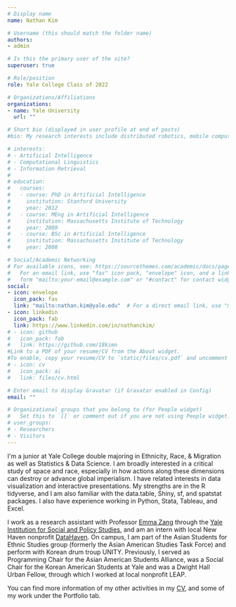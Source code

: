 ```yaml
---
# Display name
name: Nathan Kim

# Username (this should match the folder name)
authors:
- admin

# Is this the primary user of the site?
superuser: true

# Role/position
role: Yale College Class of 2022

# Organizations/Affiliations
organizations:
- name: Yale University
  url: ""

# Short bio (displayed in user profile at end of posts)
#bio: My research interests include distributed robotics, mobile computing and programmable matter.

# interests:
# - Artificial Intelligence
# - Computational Linguistics
# - Information Retrieval
# 
# education:
#   courses:
#   - course: PhD in Artificial Intelligence
#     institution: Stanford University
#     year: 2012
#   - course: MEng in Artificial Intelligence
#     institution: Massachusetts Institute of Technology
#     year: 2009
#   - course: BSc in Artificial Intelligence
#     institution: Massachusetts Institute of Technology
#     year: 2008

# Social/Academic Networking
# For available icons, see: https://sourcethemes.com/academic/docs/page-builder/#icons
#   For an email link, use "fas" icon pack, "envelope" icon, and a link in the
#   form "mailto:your-email@example.com" or "#contact" for contact widget.
social:
- icon: envelope
  icon_pack: fas
  link: "mailto:nathan.kim@yale.edu"  # For a direct email link, use "mailto:test@example.org".
- icon: linkedin
  icon_pack: fab
  link: https://www.linkedin.com/in/nathanckim/
# - icon: github
#   icon_pack: fab
#   link: https://github.com/18kimn
#Link to a PDF of your resume/CV from the About widget.
#To enable, copy your resume/CV to `static/files/cv.pdf` and uncomment the lines below.
# - icon: cv
#   icon_pack: ai
#   link: files/cv.html

# Enter email to display Gravatar (if Gravatar enabled in Config)
email: ""

# Organizational groups that you belong to (for People widget)
#   Set this to `[]` or comment out if you are not using People widget.
# user_groups:
# - Researchers
# - Visitors
---
```


I'm a junior at Yale College double majoring in Ethnicity, Race, & Migration as well as Statistics & Data Science. I am broadly interested in a critical study of space and race, especially in how actions along these dimensions can destroy or advance global imperialism. I have related interests in data visualization and interactive presentations. My strengths are in the R tidyverse, and I am also familiar with the data.table, Shiny, sf, and spatstat packages. I also have experience working in Python, Stata, Tableau, and Excel. 

I work as a research assistant with Professor [Emma Zang](http://www.emmazang.net/) through the [Yale Institution for Social and Policy Studies](https://isps.yale.edu/), and am an intern with local New Haven nonprofit [DataHaven](https://www.ctdatahaven.org/). On campus, I am part of the Asian Students for Ethnic Studies group (formerly the Asian American Studies Task Force) and perform with Korean drum troup UNITY. Previously, I served as Programming Chair for the Asian American Students Alliance, was a Social Chair for the Korean American Students at Yale and was a Dwight Hall Urban Fellow, through which I worked at local nonprofit LEAP. 

You can find more information of my other activities in my [CV](files/cv.html), and some of my work under the Portfolio tab. 



